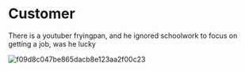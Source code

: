 # Customer
There is a youtuber fryingpan, and he ignored schoolwork to focus on getting a job, was he lucky

![f09d8c047be865dacb8e123aa2f00c23](https://user-images.githubusercontent.com/80386070/184861566-ee07e064-a6ca-45ac-a7cd-87612b03b0b9.jpg)
